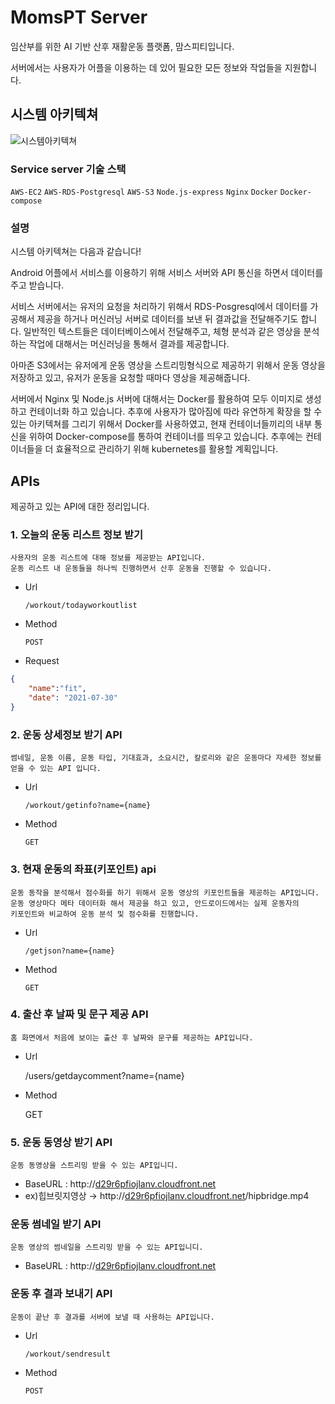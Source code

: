 # MomsPT Server

임산부를 위한 AI 기반 산후 재활운동 플랫폼, 맘스피티입니다.

서버에서는 사용자가 어플을 이용하는 데 있어 필요한 모든 정보와 작업들을 지원합니다.

## 시스템 아키텍쳐


![시스템아키텍쳐](/uploads/ab54facff97d76ad09494dbf04b2f335/시스템아키텍쳐.PNG)

### Service server 기술 스택

`AWS-EC2` `AWS-RDS-Postgresql` `AWS-S3` `Node.js-express` `Nginx` `Docker` `Docker-compose`

### 설명

시스템 아키텍쳐는 다음과 같습니다!

Android 어플에서 서비스를 이용하기 위해 서비스 서버와 API 통신을 하면서 데이터를 주고 받습니다.

서비스 서버에서는 유저의 요청을 처리하기 위해서 RDS-Posgresql에서 데이터를 가공해서 제공을 하거나 머신러닝 서버로 데이터를 보낸 뒤 결과값을 전달해주기도 합니다. 일반적인 텍스트들은 데이터베이스에서 전달해주고, 체형 분석과 같은 영상을 분석하는 작업에 대해서는 머신러닝을 통해서 결과를 제공합니다.

아마존 S3에서는 유저에게 운동 영상을 스트리밍형식으로 제공하기 위해서 운동 영상을 저장하고 있고, 유저가 운동을 요청할 때마다 영상을 제공해줍니다.

서버에서 Nginx 및 Node.js 서버에 대해서는 Docker를 활용하여 모두 이미지로 생성하고 컨테이너화 하고 있습니다. 추후에 사용자가 많아짐에 따라 유연하게 확장을 할 수 있는 아키텍쳐를 그리기 위해서 Docker를 사용하였고, 현재 컨테이너들끼리의 내부 통신을 위하여 Docker-compose를 통하여 컨테이너를 띄우고 있습니다. 추후에는 컨테이너들을 더 효율적으로 관리하기 위해 kubernetes를 활용할 계획입니다.


## APIs


제공하고 있는 API에 대한 정리입니다.

### 1. 오늘의 운동 리스트 정보 받기

```
사용자의 운동 리스트에 대해 정보를 제공받는 API입니다.
운동 리스트 내 운동들을 하나씩 진행하면서 산후 운동을 진행할 수 있습니다.
```

- Url

    `/workout/todayworkoutlist`

- Method

    `POST`

- Request

```json
{
    "name":"fit",
    "date": "2021-07-30"
}
```

### 2. **운동 상세정보 받기 API**

```
썸네일, 운동 이름, 운동 타입, 기대효과, 소요시간, 칼로리와 같은 운동마다 자세한 정보를
얻을 수 있는 API 입니다.
```

- Url

    `/workout/getinfo?name={name}`

- Method

    `GET`


### 3. **현재 운동의 좌표(키포인트) api**

```
운동 동작을 분석해서 점수화를 하기 위해서 운동 영상의 키포인트들을 제공하는 API입니다.
운동 영상마다 메타 데이터화 해서 제공을 하고 있고, 안드로이드에서는 실제 운동자의
키포인트와 비교하여 운동 분석 및 점수화를 진행합니다.
```

- Url

    `/getjson?name={name}`

- Method

    `GET`


### 4. 출산 후 날짜 및 문구 제공 API

```
홈 화면에서 처음에 보이는 출산 후 날짜와 문구를 제공하는 API입니다.
```

- Url

    /users/getdaycomment?name={name}

- Method

    GET


### 5. 운동 동영상 받기 API

```
운동 동영상을 스트리밍 받을 수 있는 API입니디.
```

- BaseURL : http://[d29r6pfiojlanv.cloudfront.net](http://d29r6pfiojlanv.cloudfront.net/)
- ex)힙브릿지영상 → http://[d29r6pfiojlanv.cloudfront.net](http://d29r6pfiojlanv.cloudfront.net/)/hipbridge.mp4


### 운동 썸네일 받기 API

```
운동 영상의 썸네일을 스트리밍 받을 수 있는 API입니디.
```

- BaseURL : http://[d29r6pfiojlanv.cloudfront.net](http://d29r6pfiojlanv.cloudfront.net/)


### 운동 후 결과 보내기 API

```
운동이 끝난 후 결과를 서버에 보낼 때 사용하는 API입니다.
```

- Url

    `/workout/sendresult`

- Method

    `POST`


